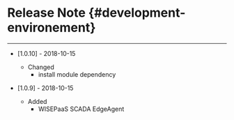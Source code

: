 # Release Note {#development-environement}

---
* \[1.0.10\] - 2018-10-15
    * Changed
        * install module dependency

* \[1.0.9\] - 2018-10-15
    * Added
        * WISEPaaS SCADA EdgeAgent
